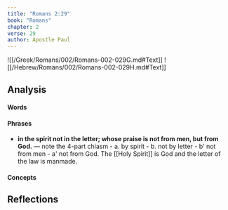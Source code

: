 ```yaml
---
title: "Romans 2:29"
book: "Romans"
chapter: 2
verse: 29
author: Apostle Paul
---
```

![[/Greek/Romans/002/Romans-002-029G.md#Text]]
![[/Hebrew/Romans/002/Romans-002-029H.md#Text]]

## Analysis

#### Words

#### Phrases
- **in the spirit not in the letter; whose praise is not from men, but from God.** — note the 4-part chiasm - a. by spirit - b. not by letter - b' not from men - a' not from God.  The [[Holy Spirit]] is God and the letter of the law is manmade.

#### Concepts

## Reflections
